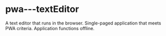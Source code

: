 # pwa---textEditor
A text editor that runs in the browser. Single-paged application that meets PWA criteria. Application functions offline.
